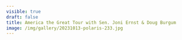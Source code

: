 ```yaml
---
visible: true
draft: false
title: America the Great Tour with Sen. Joni Ernst & Doug Burgum
image: /img/gallery/20231013-polaris-233.jpg
---
```

